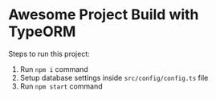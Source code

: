 # Awesome Project Build with TypeORM

Steps to run this project:

1. Run `npm i` command
2. Setup database settings inside `src/config/config.ts` file
3. Run `npm start` command
